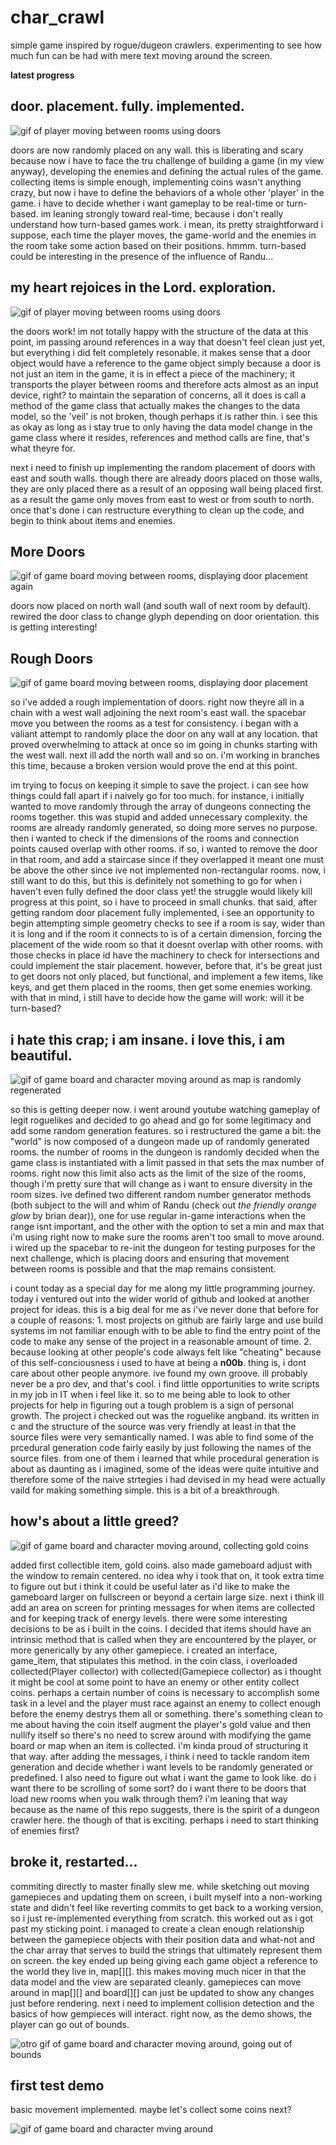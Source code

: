 # char_crawl
simple game inspired by rogue/dugeon crawlers. experimenting to see how much fun can be had with mere text moving around the screen.

__latest progress__

## door. placement. fully. implemented.

![gif of player moving between rooms using doors](demo8.gif)

doors are now randomly placed on any wall. this is liberating and scary because now i have to face the tru challenge of building a game (in my view anyway), developing the 
enemies and defining the actual rules of the game. collecting items is simple enough, implementing coins wasn't anything crazy, but now i have to define the behaviors of a 
whole other 'player' in the game. i have to decide whether i want gameplay to be real-time or turn-based. im leaning strongly toward real-time, because i don't really 
understand how turn-based games work. i mean, its pretty straightforward i suppose, each time the player moves, the game-world and the enemies in the room take some action 
based on their positions. hmmm. turn-based could be interesting in the presence of the influence of Randu...



## my heart rejoices in the Lord. exploration.

![gif of player moving between rooms using doors](demo7.gif)

the doors work! im not totally happy with the structure of the data at this point, im passing around references in a way that doesn't feel clean just yet, but everything i 
did felt completely resonable. it makes sense that a door object would have a reference to the game object simply because a door is not just an item in the game, it is in 
effect a piece of the machinery; it transports the player between rooms and therefore acts almost as an input device, right? to maintain the separation of concerns, all it 
does is call a method of the game class that actually makes the changes to the data model, so the 'veil' is not broken, though perhaps it is rather thin. i see this as okay 
as long as i stay true to only having the data model change in the game class where it resides, references and method calls are fine, that's what theyre for. 

next i need to finish up implementing the random placement of doors with east and south walls. though there are already doors placed on those walls, they are only placed 
there as a result of an opposing wall being placed first. as a result the game only moves from east to west or from south to north. once that's done i can restructure 
everything to clean up the code, and begin to think about items and enemies.

## More Doors

![gif of game board moving between rooms, displaying door placement again](demo6.gif)

doors now placed on north wall (and south wall of next room by default). rewired the door class to change glyph depending on door orientation. this is getting interesting!

## Rough Doors

![gif of game board moving between rooms, displaying door placement](demo5.gif)

so i've added a rough implementation of doors. right now theyre all in a chain with a west wall adjoining the next room's east wall. the spacebar move you between the rooms
as a test for consistency. i began with a valiant attempt to randomly place the door on any wall at any location. that proved overwhelming to attack at once so im going in
chunks starting with the west wall. next ill add the north wall and so on. i'm working in branches this time, because a broken version would prove the end at this point.

im trying to focus on keeping it simple to save the project. i can see how things could fall apart if i naively go for too much. for instance, i initially wanted to move 
randomly through the array of dungeons connecting the rooms together. this was stupid and added unnecessary complexity. the rooms are already randomly generated, so doing 
more serves no purpose. then i wanted to check if the dimensions of the rooms and connection points caused overlap with other rooms. if so, i wanted to remove the door in 
that room, and add a staircase since if they overlapped it meant one must be above the other since ive not implemented non-rectangular rooms. now, i still want to do this, but 
this is definitely not something to go for when i haven't even fully defined the door class yet! the struggle would likely kill progress at this point, so i have to proceed in
small chunks. that said, after getting random door placement fully implemented, i see an opportunity to begin attempting simple geometry checks to see if a room is say, wider 
than it is long and if the room it connects to is of a certain dimension, forcing the placement of the wide room so that it doesnt overlap with other rooms. with those checks 
in place id have the machinery to check for intersections and could implement the stair placement. however, before that, it's be great just to get doors not only placed, but 
functional, and implement a few items, like keys, and get them placed in the rooms, then get some enemies working. with that in mind, i still have to decide how the game will 
work: will it be turn-based?

## i hate this crap; i am insane. i love this, i am beautiful.

![gif of game board and character moving around as map is randomly regenerated](demo4.gif)

so this is getting deeper now. i went around youtube watching gameplay of legit roguelikes and decided to go ahead and go for some legitimacy and add some random generation 
features. so i restructured the game a bit: the "world" is now composed of a dungeon made up of randomly generated rooms. the number of rooms in the dungeon is randomly 
decided when the game class is instantiated with a limit passed in that sets the max number of rooms. right now this limit also acts as the limit of the size of the rooms, 
though i'm pretty sure that will change as i want to ensure diversity in the room sizes. ive defined two different random number generator methods (both subject to the will 
and whim of Randu (check out _the friendly orange glow_ by brian dear)), one for use regular in-game interactions when the range isnt important, and the other with the option 
to set a min and max that i'm using right now to make sure the rooms aren't too small to move around. i wired up the spacebar to re-init the dungeon for testing purposes for 
the next challenge, which is placing doors and ensuring that movement between rooms is possible and that the map remains consistent. 

i count today as a special day for me along my little programming journey. today i ventured out into the wider world of github and looked at another project for ideas. this 
is a big deal for me as i've never done that before for a couple of reasons: 1. most projects on github are fairly large and use build systems im not familiar enough with 
to be able to find the entry point of the code to make any sense of the project in a reasonable amount of time. 2. because looking at other people's code always felt like 
"cheating" because of this self-conciousness i used to have at being a __n00b__. thing is, i dont care about other people anymore. ive found my own groove. ill probably 
never be a pro dev, and that's cool. i find little opportunities to write scripts in my job in IT when i feel like it. so to me being able to look to other projects for 
help in figuring out a tough problem is a sign of personal growth. The project i checked out was the roguelike angband. its written in c and the structure of the source 
was very friendly at least in that the source files were very semantically named. I was able to find some of the prcedural generation code fairly easily by just following 
the names of the source files. from one of them i learned that while procedural generation is about as daunting as i imagined, some of the ideas were quite intuitive and 
therefore some of the naive strtegies i had devised in my head were actually vaild for making something simple. this is a bit of a breakthrough.

## how's about a little greed?

![gif of game board and character moving around, collecting gold coins](demo3.gif)

added first collectible item, gold coins. also made gameboard adjust with the window to remain centered. no idea why i took that on, it took extra time to figure out 
but i think it could be useful later as i'd like to make the gameboard larger on fullscreen or beyond a certain large size. next i think ill add an area on screen for 
printing messages for when items are collected and for keeping track of energy levels. there were some interesting decisions to be as i built in the coins. I decided 
that items should have an intrinsic method that is called when they are encountered by the player, or more generically by any other gamepiece. i created an interface, 
game_item, that stipulates this method. in the coin class, i overloaded collected(Player collector) with collected(Gamepiece collector) as i thought it might be cool 
at some point to have an enemy or other entity collect coins. perhaps a certain number of coins is necessary to accomplish some task in a level and the player must race 
against an enemy to collect enough before the enemy destrys them all or something. there's something clean to me about having the coin itself augment the player's gold 
value and then nullify itself so there's no need to screw around with modifying the game board or map when an item is collected. i'm kinda proud of structuring it that 
way. after adding the messages, i think i need to tackle random item generation and decide whether i want levels to be randomly generated or predefined. I also need to 
figure out what i want the game to look like. do i want there to be scrolling of some sort? do i want there to be doors that load new rooms when you walk through them?
i'm leaning that way because as the name of this repo suggests, there is the spirit of a dungeon crawler here. the though of that is exciting. perhaps i need to start 
thinking of enemies first?

## broke it, restarted...

commiting directly to master finally slew me. while sketching out moving gamepieces and updating them on screen, i built myself into a non-working state and 
didn't feel like reverting commits to get back to a working version, so i just re-implemented everything from scratch. this worked out as i got past my sticking point.
i managed to create a clean enough relationship between the gamepiece objects with their position data and what-not and the char array that serves to build the 
strings that ultimately represent them on screen. the key ended up being giving each game object a reference to the world they live in, map[][]. this makes moving 
much nicer in that the data model and the view are separated cleanly. gamepieces can move around in map[][] and board[][] can just be updated to show any changes just before 
rendering. next i need to implement collision detection and the basics of how gempieces will interact. right now, as the demo shows, the player can go out of bounds.

![otro gif of game board and character moving around, going out of bounds](demo2.gif)


## first test demo
basic movement implemented. maybe let's collect some coins next?

![gif of game board and character mving around](demo1.gif)







